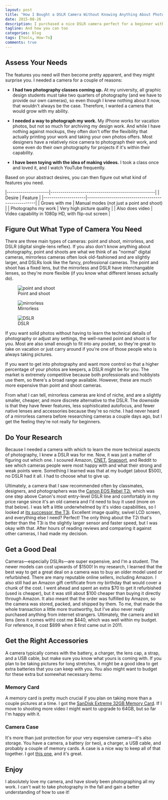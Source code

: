 ```yaml
---
layout: post
title: "How I Bought a DSLR Camera Without Knowing Anything About Photography"
date: 2015-08-26
description: I purchased a nice DSLR camera perfect for a beginner without knowing anything about photography by following a few simple steps. Anyone can do it.
tagline: And how you can too
categories: blog
tags: [Tools, How-To]
comments: true
---
```


## Assess Your Needs

The features you need will then become pretty apparent, and they might surprise you. I needed a camera for a couple of reasons:

* **I had two photography classes coming up.** At my university, all graphic design students must take two quarters of photography (and we have to provide our own cameras), so even though I knew nothing about it now, that wouldn't always be the case. Therefore, I wanted a camera that would grow with my ability.

* **I needed a way to photograph my work.** My iPhone works for vacation photos, but not so much for archiving my design work. And while I have nothing against mockups, they often don't offer the flexibility that actually printing your work and taking your own photos offers. Most designers have a relatively nice camera to photograph their work, and some even do their own photography for projects if it's within their capability.

* **I have been toying with the idea of making videos.** I took a class once and loved it, and I watch YouTube frequently. 

Based on your abstract desires, you can then figure out what kind of features you need.

|---------------------|----------------------------------------------------|
| Desire              | Feature                                            |
|---------------------|----------------------------------------------------|
| Grows with me       | Manual modes (not just a point and shoot)          |
| Photographs my work | Very high picture quality                          |
| Also does video     | Video capability in 1080p HD, with flip-out screen |

## Figure Out What Type of Camera You Need

There are three main types of cameras: point and shoot, mirrorless, and DSLR (digital single-lens reflex). If you also don't know anything about photography, point and shoots are what we think of as "normal" digital cameras, mirrorless cameras often look old-fashioned and are slightly larger, and DSLRs look like the fancy, professional cameras. The point and shoot has a fixed lens, but the mirrorless and DSLR have interchangable lenses, so they're more flexible (if you know what different lenses actually do).

<figure>
	<img src="https://upload.wikimedia.org/wikipedia/commons/0/04/Canon_Digital_IXUS_850_IS-ar_5to4-fs_PNr%C2%B00268b.jpg" alt="point and shoot">
	<figcaption>Point and shoot</figcaption>
</figure>

<figure>
	<img src="https://upload.wikimedia.org/wikipedia/commons/a/a0/Leica_M9_Framework.jpg" alt="mirrorless">
	<figcaption>Mirrorless</figcaption>
</figure>

<figure>
	<img src="https://upload.wikimedia.org/wikipedia/commons/thumb/a/a0/Alpha_900.jpg/800px-Alpha_900.jpg" alt="DSLR">
	<figcaption>DSLR</figcaption>
</figure>

If you want solid photos without having to learn the technical details of photography or adjust any settings, the well-named point and shoot is for you. Most are also small enough to fit into any pocket, so they're great to take on vacation or just carry around if you're one of those people who is always taking pictures. 

If you want to get into photography and want more control so that a higher percentage of your photos are keepers, a DSLR might be for you. The market is extremely competitive because both professionals and hobbyists use them, so there's a broad range available. However, these are much more expensive than point and shoot cameras. 

From what I can tell, mirrorless cameras are kind of niche, and are a slightly smaller, cheaper, and more discrete alternative to the DSLR. The downside is that they have fewer features, less sophisticated autofocus, and fewer native lenses and accessories because they're so niche. I had never heard of a mirrorless camera before researching cameras a couple days ago, but I get the feeling they're not really for beginners. 

## Do Your Research

Because I needed a camera with which to learn the more technical aspects of photography, I knew a DSLR was for me. Now, it was just a matter of figuring out which one. I scoured Amazon, [CNET](http://www.cnet.com/topics/cameras/), [Snapsort](http://snapsort.com/), and Reddit to see which cameras people were most happy with and what their strong and weak points were. Something I learned was that at my budget (about $500), no DSLR had it all. I had to choose what to give up.

Ultimately, a camera that I saw recommended often by classmates, designers, and photographers was the [Canon EOS Rebel T2i](http://www.imaging-resource.com/PRODS/T2I/T2IA.HTM), which was one step above Canon's most entry-level DSLR line and comfortably in my price range since it's an old camera and I'd need to buy it used (more on that below). I was left a little underwhelmed by it's video capabilities, so I looked at [its successor, the T3i](http://www.imaging-resource.com/PRODS/T3I/T3IA.HTM). Excellent image quality, swivel LCD screen, and everything else I need? Perfect! The only thing about the T2i that's better than the T3i is the slightly larger sensor and faster speed, but I was okay with that. After hours of reading reviews and comparing it against other cameras, I had made my decision. 

## Get a Good Deal

Cameras&mdash;especially DSLRs&mdash;are super expensive, and I'm a student. The newer models can cost upwards of $1500! In my research, I learned that the best way to get a great deal on a camera was to buy an older model used or refurbished. There are many reputable online sellers, including Amazon. I also still had an Amazon gift certificate from my birthday that would cover a chunk of the cost. I went ahead and spent an extra $70 to get it refurbished (used is cheaper), but it was still about $100 cheaper than buying it directly through Amazon. It also meant that the order was fulfilled by Amazon, so the camera was stored, packed, and shipped by them. To me, that made the whole transaction a little more trustworthy, but I've also never really purchased anything from internet strangers. Ultimately, the camera and kit lens (lens it comes with) cost me $440, which was well within my budget. For reference, it cost $899 when it first came out in 2011. 

## Get the Right Accessories

A camera typically comes with the battery, a charger, the lens cap, a strap, and a USB cable, but make sure you know what yours is coming with. If you plan to be taking pictures for long stretches, it might be a good idea to get extra batteries that you can keep with you. You also might want to budget for these extra but somewhat necessary items:

### Memory Card

A memory card is pretty much crucial if you plan on taking more than a couple pictures at a time. I got the [SanDisk Extreme 32GB Memory Card](http://www.amazon.com/gp/product/B00MBFPT44/ref=ask_ql_qh_dp_hza). If I move to shooting more video I might want to upgrade to 64GB, but so far I'm happy with it.

### Camera Case

It's more than just protection for your very expensive camera&mdash;it's also storage. You have a camera, a battery (or two), a charger, a USB cable, and probably a couple of memory cards. A case is a nice way to keep all of that together. I got [this one](http://www.amazon.com/gp/product/B00004WCGF?psc=1&redirect=true&ref_=oh_aui_detailpage_o00_s00), and it's great.

## Enjoy

I absolutely love my camera, and have slowly been photographing all my work. I can't wait to take photography in the fall and gain a better understanding of how to use it!
